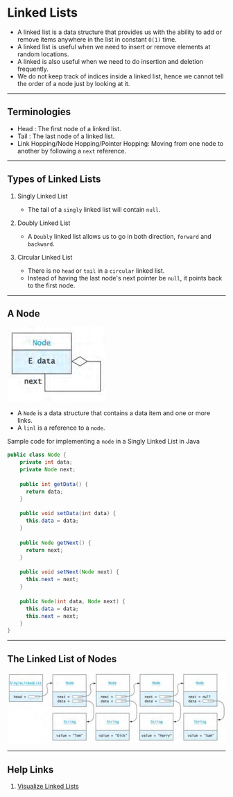 # Linked Lists

- A linked list is a data structure that provides us with the ability to add or remove items anywhere 
in the list in constant `O(1)` time.
- A linked list is useful when we need to insert or remove elements at random locations.
- A linked is also useful when we need to do insertion and deletion frequently.
- We do not keep track of indices inside a linked list, hence we cannot tell the order of a node just by looking at it.

___

## Terminologies

- Head : The first node of a linked list.
- Tail : The last node of a linked list.
- Link Hopping/Node Hopping/Pointer Hopping: Moving from one node to another by following a `next` reference.

___

## Types of Linked Lists

1. Singly Linked List

    - The tail of a `singly` linked list will contain `null`.
    
2. Doubly Linked List

    - A `Doubly` linked list allows us to go in both direction, `forward` and `backward`.

3. Circular Linked List

    - There is no `head` or `tail` in a `circular` linked list.
    - Instead of having the last node's next pointer be `null`, it points back to the first node.
    
___

## A Node 

![](./../../Images/node.png)

- A `Node` is a data structure that contains a data item and one or more links.
- A `linl` is a reference to a `node`.

Sample code for implementing a `node` in a Singly Linked List in Java

```java
public class Node {
    private int data;
    private Node next;
  
    public int getData() {
      return data;
    }
  
    public void setData(int data) {
      this.data = data;
    }
  
    public Node getNext() {
      return next;
    }
  
    public void setNext(Node next) {
      this.next = next;
    }
  
    public Node(int data, Node next) {
      this.data = data;
      this.next = next;
    }
} 
```

___

## The Linked List of Nodes

![](./../../Images/linkedList.png)
___

## Help Links

1. [Visualize Linked Lists](https://visualgo.net/en/list)